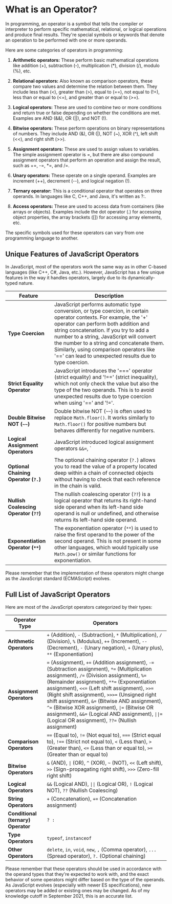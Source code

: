 # What is an Operator?

In programming, an operator is a symbol that tells the compiler or interpreter to perform specific mathematical, relational, or logical operations and produce final results. They're special symbols or keywords that denote an operation to be performed with one or more operands.

Here are some categories of operators in programming:

1. **Arithmetic operators:** These perform basic mathematical operations like addition (+), subtraction (-), multiplication (\*), division (/), modulo (%), etc.

2. **Relational operators:** Also known as comparison operators, these compare two values and determine the relation between them. They include less than (<), greater than (>), equal to (==), not equal to (!=), less than or equal to (<=), and greater than or equal to (>=).

3. **Logical operators:** These are used to combine two or more conditions and return true or false depending on whether the conditions are met. Examples are AND (&&), OR (||), and NOT (!).

4. **Bitwise operators:** These perform operations on binary representations of numbers. They include AND (&), OR (|), NOT (~), XOR (^), left shift (<<), and right shift (>>).

5. **Assignment operators:** These are used to assign values to variables. The simple assignment operator is =, but there are also compound assignment operators that perform an operation and assign the result, such as +=, -=, \*=, and /=.

6. **Unary operators:** These operate on a single operand. Examples are increment (++), decrement (--), and logical negation (!).

7. **Ternary operator:** This is a conditional operator that operates on three operands. In languages like C, C++, and Java, it's written as ?:.

8. **Access operators:** These are used to access data from containers (like arrays or objects). Examples include the dot operator (.) for accessing object properties, the array brackets ([]) for accessing array elements, etc.

The specific symbols used for these operators can vary from one programming language to another.

## Unique Features of JavaScript Operators

In JavaScript, most of the operators work the same way as in other C-based languages (like C++, C#, Java, etc.). However, JavaScript has a few unique features in the way it handles operators, largely due to its dynamically-typed nature.

| Feature | Description |
| --- | --- |
| **Type Coercion** | JavaScript performs automatic type conversion, or type coercion, in certain operator contexts. For example, the '+' operator can perform both addition and string concatenation. If you try to add a number to a string, JavaScript will convert the number to a string and concatenate them. Similarly, using comparison operators like '==' can lead to unexpected results due to type coercion. |
| **Strict Equality Operator** | JavaScript introduces the '===' operator (strict equality) and '!==' (strict inequality), which not only check the value but also the type of the two operands. This is to avoid unexpected results due to type coercion when using '==' and '!='. |
| **Double Bitwise NOT (`~~`)** | Double bitwise NOT (`~~`) is often used to replace `Math.floor()`. It works similarly to `Math.floor()` for positive numbers but behaves differently for negative numbers. |
| **Logical Assignment Operators** | JavaScript introduced logical assignment operators `&&=`, `||=`, and`??=` in ES2021. These operators combine logical operations with assignment. |
| **Optional Chaining Operator (`?.`)** | The optional chaining operator (`?.`) allows you to read the value of a property located deep within a chain of connected objects without having to check that each reference in the chain is valid. |
| **Nullish Coalescing Operator (`??`)** | The nullish coalescing operator (`??`) is a logical operator that returns its right-hand side operand when its left-hand side operand is null or undefined, and otherwise returns its left-hand side operand. |
| **Exponentiation Operator (`**`)** | The exponentiation operator (`**`) is used to raise the first operand to the power of the second operand. This is not present in some other languages, which would typically use `Math.pow()` or similar functions for exponentiation. |

Please remember that the implementation of these operators might change as the JavaScript standard (ECMAScript) evolves.

## Full List of JavaScript Operators

Here are most of the JavaScript operators categorized by their types:

| Operator Type                      | Operators                                                                                                                                                                                                                                                                                                                                                                                                                                                                                                     |
| ---------------------------------- | ------------------------------------------------------------------------------------------------------------------------------------------------------------------------------------------------------------------------------------------------------------------------------------------------------------------------------------------------------------------------------------------------------------------------------------------------------------------------------------------------------------- |
| **Arithmetic Operators**           | `+` (Addition), `-` (Subtraction), `*` (Multiplication), `/` (Division), `%` (Modulus), `++` (Increment), `--` (Decrement), `-` (Unary negation), `+` (Unary plus), `**` (Exponentiation)                                                                                                                                                                                                                                                                                                                     |
| **Assignment Operators**           | `=` (Assignment), `+=` (Addition assignment), `-=` (Subtraction assignment), `*=` (Multiplication assignment), `/=` (Division assignment), `%=` (Remainder assignment), `**=` (Exponentiation assignment), `<<=` (Left shift assignment), `>>=` (Right shift assignment), `>>>=` (Unsigned right shift assignment), `&=` (Bitwise AND assignment), `^=` (Bitwise XOR assignment), `\|=` (Bitwise OR assignment), `&&=` (Logical AND assignment), `\|\|=` (Logical OR assignment), `??=` (Nullish assignment) |
| **Comparison Operators**           | `==` (Equal to), `!=` (Not equal to), `===` (Strict equal to), `!==` (Strict not equal to), `<` (Less than), `>` (Greater than), `<=` (Less than or equal to), `>=` (Greater than or equal to)                                                                                                                                                                                                                                                                                                                |
| **Bitwise Operators**              | `&` (AND), `\|` (OR), `^` (XOR), `~` (NOT), `<<` (Left shift), `>>` (Sign-propagating right shift), `>>>` (Zero-fill right shift)                                                                                                                                                                                                                                                                                                                                                                             |
| **Logical Operators**              | `&&` (Logical AND), `\|\|` (Logical OR), `!` (Logical NOT), `??` (Nullish Coalescing)                                                                                                                                                                                                                                                                                                                                                                                                                         |
| **String Operators**               | `+` (Concatenation), `+=` (Concatenation assignment)                                                                                                                                                                                                                                                                                                                                                                                                                                                          |
| **Conditional (ternary) Operator** | `? :`                                                                                                                                                                                                                                                                                                                                                                                                                                                                                                         |
| **Type Operators**                 | `typeof`, `instanceof`                                                                                                                                                                                                                                                                                                                                                                                                                                                                                        |
| **Other Operators**                | `delete`, `in`, `void`, `new`, `,` (Comma operator), `...` (Spread operator), `?.` (Optional chaining)                                                                                                                                                                                                                                                                                                                                                                                                        |

Please remember that these operators should be used in accordance with the operand types that they're expected to work with, and the exact behavior of some operators might differ based on the type of the operands. As JavaScript evolves (especially with newer ES specifications), new operators may be added or existing ones may be changed. As of my knowledge cutoff in September 2021, this is an accurate list.
